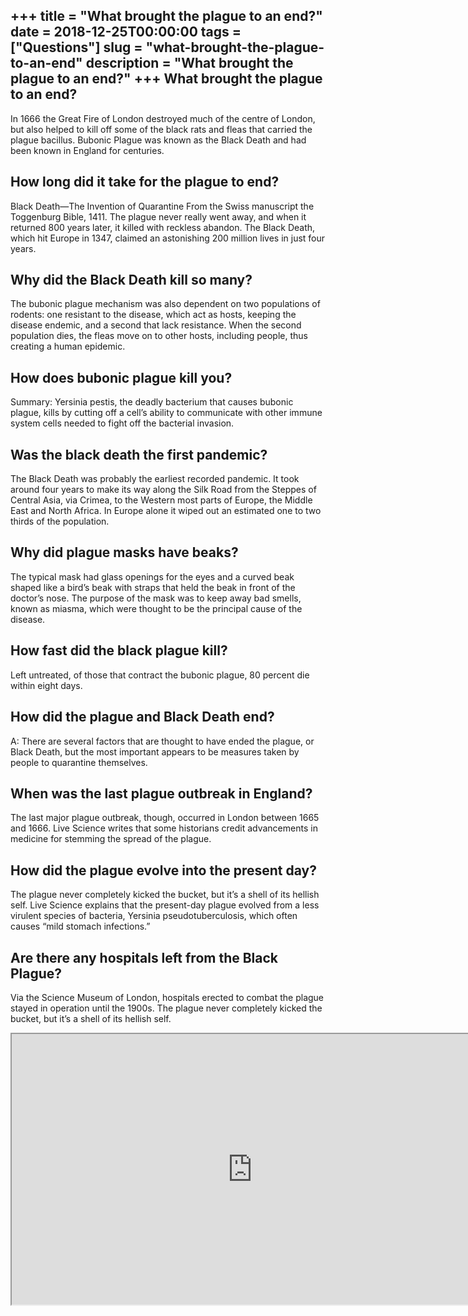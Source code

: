 +++
title = "What brought the plague to an end?"
date = 2018-12-25T00:00:00
tags = ["Questions"]
slug = "what-brought-the-plague-to-an-end"
description = "What brought the plague to an end?"
+++
What brought the plague to an end?
----------------------------------

In 1666 the Great Fire of London destroyed much of the centre of London, but also helped to kill off some of the black rats and fleas that carried the plague bacillus. Bubonic Plague was known as the Black Death and had been known in England for centuries.

How long did it take for the plague to end?
-------------------------------------------

Black Death—The Invention of Quarantine From the Swiss manuscript the Toggenburg Bible, 1411. The plague never really went away, and when it returned 800 years later, it killed with reckless abandon. The Black Death, which hit Europe in 1347, claimed an astonishing 200 million lives in just four years.

Why did the Black Death kill so many?
-------------------------------------

The bubonic plague mechanism was also dependent on two populations of rodents: one resistant to the disease, which act as hosts, keeping the disease endemic, and a second that lack resistance. When the second population dies, the fleas move on to other hosts, including people, thus creating a human epidemic.

How does bubonic plague kill you?
---------------------------------

Summary: Yersinia pestis, the deadly bacterium that causes bubonic plague, kills by cutting off a cell’s ability to communicate with other immune system cells needed to fight off the bacterial invasion.

Was the black death the first pandemic?
---------------------------------------

The Black Death was probably the earliest recorded pandemic. It took around four years to make its way along the Silk Road from the Steppes of Central Asia, via Crimea, to the Western most parts of Europe, the Middle East and North Africa. In Europe alone it wiped out an estimated one to two thirds of the population.

Why did plague masks have beaks?
--------------------------------

The typical mask had glass openings for the eyes and a curved beak shaped like a bird’s beak with straps that held the beak in front of the doctor’s nose. The purpose of the mask was to keep away bad smells, known as miasma, which were thought to be the principal cause of the disease.

How fast did the black plague kill?
-----------------------------------

Left untreated, of those that contract the bubonic plague, 80 percent die within eight days.

How did the plague and Black Death end?
---------------------------------------

A: There are several factors that are thought to have ended the plague, or Black Death, but the most important appears to be measures taken by people to quarantine themselves.

When was the last plague outbreak in England?
---------------------------------------------

The last major plague outbreak, though, occurred in London between 1665 and 1666. Live Science writes that some historians credit advancements in medicine for stemming the spread of the plague.

How did the plague evolve into the present day?
-----------------------------------------------

The plague never completely kicked the bucket, but it’s a shell of its hellish self. Live Science explains that the present-day plague evolved from a less virulent species of bacteria, Yersinia pseudotuberculosis, which often causes “mild stomach infections.”

Are there any hospitals left from the Black Plague?
---------------------------------------------------

Via the Science Museum of London, hospitals erected to combat the plague stayed in operation until the 1900s. The plague never completely kicked the bucket, but it’s a shell of its hellish self.

<iframe allow="accelerometer; autoplay; clipboard-write; encrypted-media; gyroscope; picture-in-picture" allowfullscreen="" class="__youtube_prefs__  epyt-is-override  no-lazyload" data-no-lazy="1" data-origheight="433" data-origwidth="770" data-skipgform_ajax_framebjll="" height="433" id="_ytid_66049" loading="lazy" src="https://www.youtube.com/embed/dNvo2M46MnU?enablejsapi=1&autoplay=0&cc_load_policy=0&cc_lang_pref=&iv_load_policy=1&loop=0&modestbranding=0&rel=1&fs=1&playsinline=0&autohide=2&theme=dark&color=red&controls=1&" title="YouTube player" width="770"></iframe>